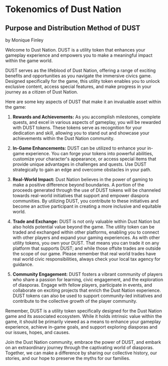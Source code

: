# Tokenomics of Dust Nation 
## Purpose and Distribution Method of DUST

by Monique Finley 

Welcome to Dust Nation. DUST is a utility token that enhances your gameplay experience and empowers you to make a meaningful impact within the game world.

DUST serves as the lifeblood of Dust Nation, offering a range of exciting benefits and opportunities as you navigate the immersive civics game. Designed specifically for the game, this utility token enables you to unlock exclusive content, access special features, and make progress in your journey as a citizen of Dust Nation.

Here are some key aspects of DUST that make it an invaluable asset within the game:

1. **Rewards and Achievements:** As you accomplish milestones, complete quests, and excel in various aspects of gameplay, you will be rewarded with DUST tokens. These tokens serve as recognition for your dedication and skill, allowing you to stand out and showcase your achievements within the Dust Nation community.

2. **In-Game Enhancements:** DUST can be utilized to enhance your in-game experience. You can forge your tokens into powerful abilities, customize your character's appearance, or access special items that provide unique advantages in challenges and quests. Use DUST strategically to gain an edge and overcome obstacles in your path.

3. **Real-World Impact:** Dust Nation believes in the power of gaming to make a positive difference beyond boundaries. A portion of the proceeds generated through the use of DUST tokens will be channeled towards real-world initiatives that support and empower diaspora communities. By utilizing DUST, you contribute to these initiatives and become an active participant in creating a more inclusive and equitable world.

4. **Trade and Exchange:** DUST is not only valuable within Dust Nation but also holds potential value beyond the game. The utility token can be traded and exchanged within other platforms, enabling you to connect with other players and expand your gaming experiences. As with other utility tokens, you own your DUST. That means you can trade it on any platform that supports DUST; and while those offsite trades are outside the scope of our game. Please remember that real world trades have real world civic responsibilities, always check your local tax agency for guidance. 

5. **Community Engagement:** DUST fosters a vibrant community of players who share a passion for learning, civic engagement, and the exploration of diasporas. Engage with fellow players, participate in events, and collaborate on exciting projects that enrich the Dust Nation experience. DUST tokens can also be used to support community-led initiatives and contribute to the collective growth of the player community.

Remember, DUST is a utility token specifically designed for the Dust Nation game and its associated ecosystem. While it holds intrinsic value within the game, it should be primarily viewed as a means to enhance your gameplay experience, achieve in-game goals, and support exploring diasporas and our issues, hopes, and causes.

Join the Dust Nation community, embrace the power of DUST, and embark on an extraordinary journey through the captivating world of diasporas. Together, we can make a difference by sharing our collective history, our stories, and our hope to preserve the myths for our families.


